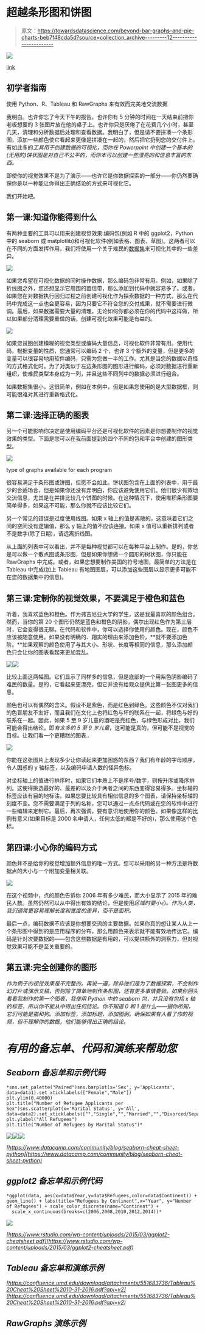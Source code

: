# 超越条形图和饼图

> 原文：<https://towardsdatascience.com/beyond-bar-graphs-and-pie-charts-beb7f48cda5d?source=collection_archive---------12----------------------->

![](img/9bea2822176b9be36e88a0fd900679e5.png)

[link](https://www.columnfivemedia.com/how-to-data-visualization-report-design)

## 初学者指南

使用 Python、R、Tableau 和 RawGraphs 来有效而完美地交流数据

我明白。也许你忘了今天下午的报告。也许你有 5 分钟的时间在一天结束前把你老板想要的 3 张图片放在他的桌子上。也许你只是厌倦了在花费几个小时，甚至几天，清理和分析数据后处理和查看数据。我明白了，但是请不要拼凑一个条形图，添加一些颜色使它看起来更像是拼凑在一起的，然后把它扔到您的交付件上。有如此多的*工具用于创建数据的可视化，而你在 Powerpoint 中创建一个基本的(无用的)饼状图是对自己不公平的，而你本可以创建一些漂亮的和信息丰富的东西。*

即使你的视觉效果不是为了演示——也许它是你数据探索的一部分——你仍然要确保你是以一种能让你得出正确结论的方式来可视化它。

我们开始吧。

## 第一课:知道你能得到什么

有两种主要的工具可以用来创建视觉效果:编码包(例如 R 中的 ggplot2，Python 中的 seaborn 或 matplotlib)和可视化软件(例如表格、图表、草图)。这两者可以在不同的方面发挥作用，我们将使用一个关于难民的[数据集](https://www.kaggle.com/dhs/refugee-report)来可视化其中的一些差异。

![](img/fc4ebb467156fc3e8a3b868a4e2bd3cb.png)

如果您希望在可视化数据的同时操作数据，那么编码包非常有用。例如，如果除了折线图之外，您还想显示它周围的置信带，那么添加到代码中就容易多了。或者，如果您在对数据执行回归过程之前创建可视化作为探索数据的一种方式，那么在代码中完成这一点也会更容易，因为只要它不符合您的交付成果，就不需要进行微调。最后，如果数据需要大量的清理，无论如何你都必须在你的代码中这样做，所以如果部分清理需要重做的话，创建可视化效果可能是有益的。

![](img/548de8a84940f4db9b6647ed1efb8f6f.png)

如果您试图创建模糊的视觉类型或编码大量信息，可视化软件非常有用。使用代码，根据变量的性质，您通常可以编码 2 个，也许 3 个额外的变量，但是更多的变量可以很容易地用软件编码，只需为您做一半的工作。尤其是当您的数据以奇怪的方式格式化时。为了对类似于左边条形图的图形进行编码，必须对数据进行重新组织，使难民类型本身成为一列，并且这些不同列中的数据必须进行组合。

如果数据集很小，这很简单，例如在本例中，但是如果您使用的是大型数据框，则可能很难对其进行重新格式化。

## 第二课:选择正确的图表

另一个可能影响你决定是使用编码平台还是可视化软件的因素是你想要制作的视觉效果的类型。下面是您可以在我前面提到的四个不同的包和平台中创建的图形类型。

![](img/ab7f6507302a32226f57db4cc1a690ac.png)

type of graphs available for each program

很容易满足于条形图或饼图，但愿不会如此。饼状图包含在上面的列表中，用于最少的合适场合，但是如果你还没有弄明白，你应该避免使用它们。他们很少有效地交流信息，尤其是在并排比较几个饼图的时候。在这种情况下，使用堆积条形图要简单得多，如果这不可能，那么你就不应该比较它们。

另一个常见的错误是过度使用线图。如果 x 轴上的值是离散的，这意味着它们之间的空间没有逻辑值，那么 y 轴上的值不应该连接。如果 x 值可以重新排列或者不是数字(除了日期)，请远离折线图。

从上面的列表中可以看出，并不是每种视觉都可以在每种平台上制作。是的，你总是可以做一个散点图或条形图，但是如果你想做一个圆形的树状图，你只能在 RawGraphs 中完成。或者，如果您想要制作美国的符号地图，最简单的方法是在 Tableau 中完成(加上 Tableau 有地图图层，可以添加这些图层以显示更多可能不在您的数据集中的信息)。

## 第三课:定制你的视觉效果，不要满足于橙色和蓝色

听着，我喜欢蓝色和橙色。作为弗吉尼亚大学的学生，这是我最喜欢的颜色组合。然而，当你的第 20 个图形仍然是蓝色和橙色的阴影，偶尔出现红色作为第三层时，它会变得很无聊。在代码和软件中，你可以选择你使用的颜色。现在，颜色不应该被随意使用。如果没有明确的、翔实的理由来添加色阶，**就不要添加色阶。**如果观察的颜色使用了与其大小、形状、长度等相同的信息，那么添加颜色只会让你的图表看起来更加混乱。

![](img/c4d99e857a78df330c12d532375119bb.png)![](img/4e10d8cfb445750962bc8f76ca73b1ab.png)

比较上面这两幅图。它们显示了同样多的信息，但是底部的一个用紫色阴影编码了难民的数量。是的，它看起来更漂亮，但它并没有给观众提供比第一张图更多的信息。

颜色也可以有偶然的含义。假设不是紫色，而是红色到绿色。这些颜色不仅对我们的色盲朋友不友好，而且我们在文化上也将红色与坏的联系在一起，将绿色与好的联系在一起。因此，如果 5 至 9 岁儿童的酒吧是亮红色，与绿色形成对比，我们可能会得出结论，即*有太多的 5 至 9 岁儿童*，这可能是真的，但可能不是视觉的目标。让我们看一个更糟糕的图表..

![](img/e4e7c926769a0a9c3de3ec8cf0a9f9a0.png)

你能在这张图片上发现多少让你读起来更加困惑的东西？我们有年龄的字母顺序，令人困惑的 y 轴标签，以及编码申请人数的怪异色标。

对坐标轴上的值进行排序时，如果它们本质上不是序号/数字，则按升序或降序排列。这使得挑选最好的、最差的以及介于两者之间的东西变得容易得多。坐标轴的标签应该有目的地标注，如果您要比较具有相似信息的多个图表，请保持坐标轴的刻度不变。您不需要满足于列的名称，您可以通过一点点代码或在您的软件中进行一些编辑来定制它。最后，再次强调，要有意识地使用你的颜色。如果像这样的比例有意义(如果目标是 2000 名申请人，任何太低的都是不好的)，那么使用这个色标。

## 第四课:小心你的编码方式

颜色并不是给你的视觉增加额外信息的唯一方式。您可以采用的另一种方法是将数据点的大小与一个附加变量相关联。

![](img/26788736e7174a750c96b268797b83cc.png)

在这个视频中，点的颜色告诉你 2006 年有多少难民，而大小显示了 2015 年的难民人数。虽然仍然可以从中得出有效的结论，但是使用*区域时要小心。作为人类，我们通常更容易理解长度和宽度的差异，而不是面积。*

最后一点，编码数据不应该是你想要交流的主要数据。如果你真的想让某人从上一个条形图中得到的是应用程序的分布，那么用颜色来表示就不能有效地传达它。编码是针对次要数据的——包含这些数据是有用的，可以提供额外的洞察力，但对视觉效果可能不是至关重要的。

## 第五课:完全创建你的图形

*作为例子的视觉效果是不完整的。再说一遍，除非他们是为了数据探索，不会制作幻灯片或演示文稿，否则除了简单地制作条形图，还有更多事情要做。如果你回头看看我制作的第一个图表，我使用 Python 中的 seaborn 包，并且没有包括 x 轴的标签，所以你不能从中得出任何结论。你不知道 0 和 1 是什么——据你所知，它们可能是猫和狗。添加标签，添加标题，添加图例。确保如果有人看了你的视频，但不理解你的数据，他们能够得出正确的结论。*

# *有用的备忘单、代码和演练来帮助您*

## *Seaborn 备忘单和示例代码*

```
*sns.set_palette("Paired")sns.barplot(x='Sex', y='Applicants', data=data1).set_xticklabels(["Female","Male"])
plt.ylim(0,40000)
plt.title("Number of Refugee Applicants per Sex")sns.scatterplot(x='Marital Status', y='All', data=data2).set_xticklabels(["","Single","","Married","","Divorced/Separated","","Widowed"])
plt.ylabel("All Refugees")
plt.title("Number of Refugees by Marital Status")*
```

*![](img/c6f032693285ae8d8c28f215a6788cf3.png)**![](img/d544ea3d95ccf4f124bf519ca5318539.png)**![](img/0f0f65ee435d4d9175ff3f07b9a42c66.png)*

*[https://www.datacamp.com/community/blog/seaborn-cheat-sheet-python](https://www.datacamp.com/community/blog/seaborn-cheat-sheet-python)*

## *ggplot2 备忘单和示例代码*

```
*ggplot(data, aes(x=data$Year,y=data$Refugees,color=data$Continent)) + geom_line() + labs(title="Refugees by Continent",x="Year", y="Number of Refugees") + scale_color_discrete(name="Continent") + 
  scale_x_continuous(breaks=c(2006,2008,2010,2012,2014))*
```

*![](img/026fb9b3723b5772b429fc78296329ed.png)*

*[https://www.rstudio.com/wp-content/uploads/2015/03/ggplot2-cheatsheet.pdf](https://www.rstudio.com/wp-content/uploads/2015/03/ggplot2-cheatsheet.pdf)*

## *Tableau 备忘单和演练示例*

*[https://confluence.umd.edu/download/attachments/551683736/Tableau%20Cheat%20Sheet%2010-31-2016.pdf?api=v2](https://confluence.umd.edu/download/attachments/551683736/Tableau%20Cheat%20Sheet%2010-31-2016.pdf?api=v2)*

## *RawGraphs 演练示例*